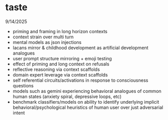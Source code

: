# taste
9/14/2025
- priming and framing in long horizon contexts
- context strain over multi turn
- mental models as json injections
- lacans mirror & childhood development as artificial development analogues
- user prompt structure mirroring + emoji testing
- effect of priming and long context on refusals
- reflective reasoning via context scaffolds
- domain expert leverage via context scaffolds
- self referential circuits/activations in response to consciousness questions
- models such as gemini experiencing behavioral analogues of common human states (anxiety spiral, depressive loops, etc)
- benchmark classifiers/models on ability to identify underlying implicit behavioral/psychological heuristics of human user over just adversarial intent
